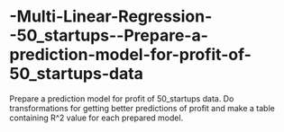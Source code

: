 # -Multi-Linear-Regression--50_startups--Prepare-a-prediction-model-for-profit-of-50_startups-data
Prepare a prediction model for profit of 50_startups data. Do transformations for getting better predictions of profit and make a table containing R^2 value for each prepared model.

